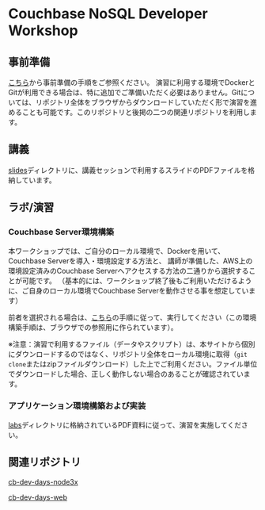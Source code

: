 # Couchbase NoSQL Developer Workshop

## 事前準備

[こちら](https://github.com/YoshiyukiKono/cb-dev-days-couchbase/blob/main/labs/Lab%20-%20Prerequisite%20Steps_JP.pdf)から事前準備の手順をご参照ください。
演習に利用する環境でDockerとGitが利用できる場合は、特に追加でご準備いただく必要はありません。Gitについては、リポジトリ全体をブラウザからダウンロードしていただく形で演習を進めることも可能です。このリポジトリと後掲の二つの関連リポジトリを利用します。

## 講義
[slides](./slides)ディレクトリに、講義セッションで利用するスライドのPDFファイルを格納しています。

## ラボ/演習

### Couchbase Server環境構築

本ワークショップでは、ご自分のローカル環境で、Dockerを用いて、Couchbase Serverを導入・環境設定する方法と、
講師が準備した、AWS上の環境設定済みのCouchbase Serverへアクセスする方法の二通りから選択することが可能です。
（基本的には、ワークショップ終了後もご利用いただけるように、ご自身のローカル環境でCouchbase Serverを動作させる事を想定しています）

前者を選択される場合は、[こちら](./docs)の手順に従って、実行してください（この環境構築手順は、ブラウザでの参照用に作られています）。

※注意：演習で利用するファイル（データやスクリプト）は、本サイトから個別にダウンロードするのではなく、リポジトリ全体をローカル環境に取得（`git clone`またはzipファイルダウンロード）した上でご利用ください。ファイル単位でダウンロードした場合、正しく動作しない場合のあることが確認されています。

### アプリケーション環境構築および実装

[labs](./labs)ディレクトリに格納されているPDF資料に従って、演習を実施してください。

## 関連リポジトリ
[cb-dev-days-node3x](https://github.com/YoshiyukiKono/cb-dev-days-node3x)

[cb-dev-days-web](https://github.com/YoshiyukiKono/cb-dev-days-web)
